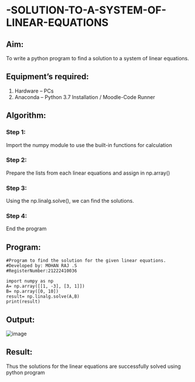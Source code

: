 # -SOLUTION-TO-A-SYSTEM-OF-LINEAR-EQUATIONS
## Aim:
To write a python program to find a solution to a system of linear equations.
## Equipment’s required:
1. 	Hardware – PCs
2. 	Anaconda – Python 3.7 Installation / Moodle-Code Runner
## Algorithm:
### Step 1: 
Import the numpy module to use the built-in functions for calculation
### Step 2: 
Prepare the lists from each linear equations and assign in np.array()
### Step 3: 
Using the np.linalg.solve(), we can find the solutions.
### Step 4: 
End the program
## Program:
```
#Program to find the solution for the given linear equations.
#Developed by: MOHAN RAJ .S
#RegisterNumber:21222410036

import numpy as np
A= np.array([[1, -3], [3, 1]])
B= np.array([0, 10])
result= np.linalg.solve(A,B)
print(result)
```
## Output:
![image](https://github.com/user-attachments/assets/164baf31-67f7-4df0-a5a0-b4f6d7bbf60d)


## Result: 
Thus the solutions for the linear equations are successfully solved using python program

